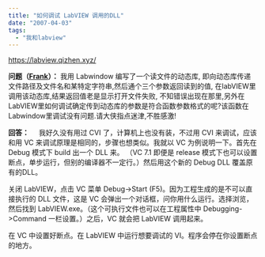 ```yaml
---
title: "如何调试 LabVIEW 调用的DLL"
date: "2007-04-03"
tags: 
  - "我和labview"
---
```


https://labview.qizhen.xyz/

**问题（[Frank](mailto:frank.xie@cn.flextronics.com)）：** 我用 Labwindow 编写了一个读文件的动态库, 即向动态库传递文件路径及文件名和某特定字符串,然后通个三个参数返回读到的值, 在labVIEW里调用该动态库,结果返回值老是显示打开文件失败, 不知错误出现在那里,另外在LabVIEW里如何调试确定传到动态库的参数是符合函数参数格式的呢?该函数在Labwindow里调试没有问题.请大侠指点迷津,不胜感激!

**回答：**     我好久没有用过 CVI 了，计算机上也没有装，不过用 CVI 来调试，应该和用 VC 来调试原理是相同的，步骤也想类似。我就以 VC 为例说明一下。首先在 Debug 模式下 build 出一个 DLL 来。 （VC 7.1 即便是 release 模式下也可以设置断点，单步运行，但别的编译器不一定行。）然后用这个新的 Debug DLL 覆盖原有的DLL。

关闭 LabVIEW，点击 VC 菜单 Debug->Start (F5)。因为工程生成的是不可以直接执行的 DLL 文件，这是 VC 会弹出一个对话框，问你用什么运行。选择浏览，然后找到 LabVIEW.exe。（这个可执行文件也可以在工程属性中 Debugging->Command 一栏设置。）之后，VC 就会把 LabVIEW 调用起来。

在 VC 中设置好断点。在 LabVIEW 中运行想要调试的 VI。程序会停在你设置断点的地方。
